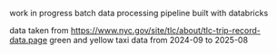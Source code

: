 work in progress
batch data processing pipeline built with databricks

data taken from https://www.nyc.gov/site/tlc/about/tlc-trip-record-data.page
green and yellow taxi data from 2024-09 to 2025-08